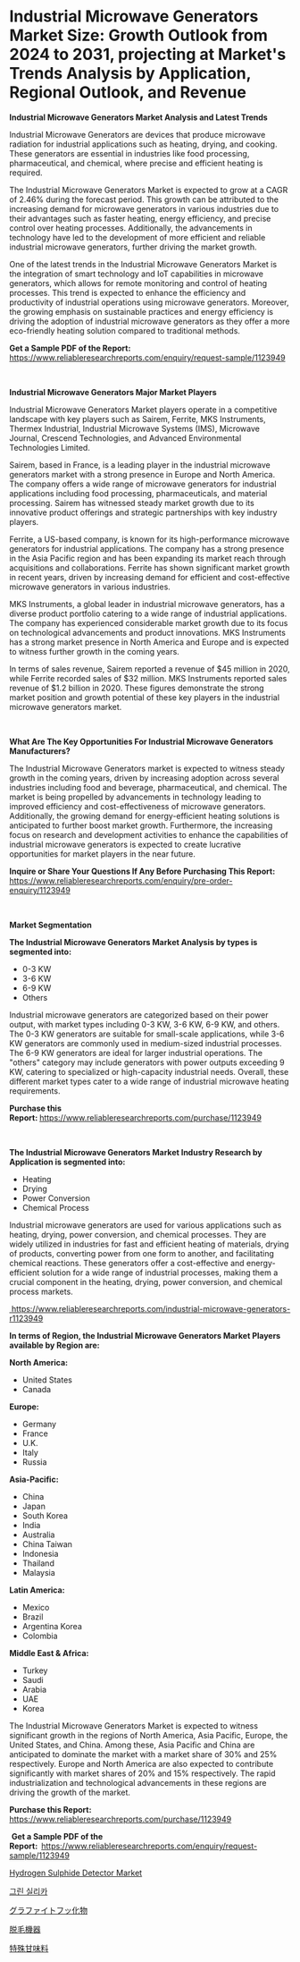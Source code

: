 <p><h1>Industrial Microwave Generators Market Size: Growth Outlook from 2024 to 2031, projecting at Market's Trends Analysis by Application, Regional Outlook, and Revenue</h1></p><p><strong>Industrial Microwave Generators Market Analysis and Latest Trends</strong></p>
<p><p>Industrial Microwave Generators are devices that produce microwave radiation for industrial applications such as heating, drying, and cooking. These generators are essential in industries like food processing, pharmaceutical, and chemical, where precise and efficient heating is required.</p><p>The Industrial Microwave Generators Market is expected to grow at a CAGR of 2.46% during the forecast period. This growth can be attributed to the increasing demand for microwave generators in various industries due to their advantages such as faster heating, energy efficiency, and precise control over heating processes. Additionally, the advancements in technology have led to the development of more efficient and reliable industrial microwave generators, further driving the market growth.</p><p>One of the latest trends in the Industrial Microwave Generators Market is the integration of smart technology and IoT capabilities in microwave generators, which allows for remote monitoring and control of heating processes. This trend is expected to enhance the efficiency and productivity of industrial operations using microwave generators. Moreover, the growing emphasis on sustainable practices and energy efficiency is driving the adoption of industrial microwave generators as they offer a more eco-friendly heating solution compared to traditional methods.</p></p>
<p><strong>Get a Sample PDF of the Report:&nbsp;</strong> <a href="https://www.reliableresearchreports.com/enquiry/request-sample/1123949">https://www.reliableresearchreports.com/enquiry/request-sample/1123949</a></p>
<p>&nbsp;</p>
<p><strong>Industrial Microwave Generators Major Market Players</strong></p>
<p><p>Industrial Microwave Generators Market players operate in a competitive landscape with key players such as Sairem, Ferrite, MKS Instruments, Thermex Industrial, Industrial Microwave Systems (IMS), Microwave Journal, Crescend Technologies, and Advanced Environmental Technologies Limited.</p><p>Sairem, based in France, is a leading player in the industrial microwave generators market with a strong presence in Europe and North America. The company offers a wide range of microwave generators for industrial applications including food processing, pharmaceuticals, and material processing. Sairem has witnessed steady market growth due to its innovative product offerings and strategic partnerships with key industry players.</p><p>Ferrite, a US-based company, is known for its high-performance microwave generators for industrial applications. The company has a strong presence in the Asia Pacific region and has been expanding its market reach through acquisitions and collaborations. Ferrite has shown significant market growth in recent years, driven by increasing demand for efficient and cost-effective microwave generators in various industries.</p><p>MKS Instruments, a global leader in industrial microwave generators, has a diverse product portfolio catering to a wide range of industrial applications. The company has experienced considerable market growth due to its focus on technological advancements and product innovations. MKS Instruments has a strong market presence in North America and Europe and is expected to witness further growth in the coming years.</p><p>In terms of sales revenue, Sairem reported a revenue of $45 million in 2020, while Ferrite recorded sales of $32 million. MKS Instruments reported sales revenue of $1.2 billion in 2020. These figures demonstrate the strong market position and growth potential of these key players in the industrial microwave generators market.</p></p>
<p>&nbsp;</p>
<p><strong>What Are The Key Opportunities For Industrial Microwave Generators Manufacturers?</strong></p>
<p><p>The Industrial Microwave Generators market is expected to witness steady growth in the coming years, driven by increasing adoption across several industries including food and beverage, pharmaceutical, and chemical. The market is being propelled by advancements in technology leading to improved efficiency and cost-effectiveness of microwave generators. Additionally, the growing demand for energy-efficient heating solutions is anticipated to further boost market growth. Furthermore, the increasing focus on research and development activities to enhance the capabilities of industrial microwave generators is expected to create lucrative opportunities for market players in the near future.</p></p>
<p><strong>Inquire or Share Your Questions If Any Before Purchasing This Report:</strong> <a href="https://www.reliableresearchreports.com/enquiry/pre-order-enquiry/1123949">https://www.reliableresearchreports.com/enquiry/pre-order-enquiry/1123949</a></p>
<p>&nbsp;</p>
<p><strong>Market Segmentation</strong></p>
<p><strong>The Industrial Microwave Generators Market Analysis by types is segmented into:</strong></p>
<p><ul><li>0-3 KW</li><li>3-6 KW</li><li>6-9 KW</li><li>Others</li></ul></p>
<p><p>Industrial microwave generators are categorized based on their power output, with market types including 0-3 KW, 3-6 KW, 6-9 KW, and others. The 0-3 KW generators are suitable for small-scale applications, while 3-6 KW generators are commonly used in medium-sized industrial processes. The 6-9 KW generators are ideal for larger industrial operations. The "others" category may include generators with power outputs exceeding 9 KW, catering to specialized or high-capacity industrial needs. Overall, these different market types cater to a wide range of industrial microwave heating requirements.</p></p>
<p><strong>Purchase this Report:&nbsp;</strong><a href="https://www.reliableresearchreports.com/purchase/1123949">https://www.reliableresearchreports.com/purchase/1123949</a></p>
<p>&nbsp;</p>
<p><strong>The Industrial Microwave Generators Market Industry Research by Application is segmented into:</strong></p>
<p><ul><li>Heating</li><li>Drying</li><li>Power Conversion</li><li>Chemical Process</li></ul></p>
<p><p>Industrial microwave generators are used for various applications such as heating, drying, power conversion, and chemical processes. They are widely utilized in industries for fast and efficient heating of materials, drying of products, converting power from one form to another, and facilitating chemical reactions. These generators offer a cost-effective and energy-efficient solution for a wide range of industrial processes, making them a crucial component in the heating, drying, power conversion, and chemical process markets.</p></p>
<p><a href="https://www.reliableresearchreports.com/industrial-microwave-generators-r1123949">&nbsp;https://www.reliableresearchreports.com/industrial-microwave-generators-r1123949</a></p>
<p><strong>In terms of Region, the Industrial Microwave Generators Market Players available by Region are:</strong></p>
<p>
    <p> <strong> North America: </strong>
        <ul>
            <li>United States</li>
            <li>Canada</li>
        </ul>
        </p> 
    <p> <strong> Europe: </strong>
        <ul>
            <li>Germany</li>
            <li>France</li>
            <li>U.K.</li>
            <li>Italy</li>
            <li>Russia</li>
        </ul>
        </p> 
    <p> <strong> Asia-Pacific: </strong>
        <ul>
            <li>China</li>
            <li>Japan</li>
            <li>South Korea</li>
            <li>India</li>
            <li>Australia</li>
            <li>China Taiwan</li>
            <li>Indonesia</li>
            <li>Thailand</li>
            <li>Malaysia</li>
        </ul>
        </p> 
    <p> <strong> Latin America: </strong>
        <ul>
            <li>Mexico</li>
            <li>Brazil</li>
            <li>Argentina Korea</li>
            <li>Colombia</li>
        </ul>
        </p> 
    <p> <strong> Middle East & Africa: </strong>
        <ul>
            <li>Turkey</li>
            <li>Saudi</li>
            <li>Arabia</li>
            <li>UAE</li>
            <li>Korea</li>
        </ul>
    </p>
    </p>
<p><p>The Industrial Microwave Generators Market is expected to witness significant growth in the regions of North America, Asia Pacific, Europe, the United States, and China. Among these, Asia Pacific and China are anticipated to dominate the market with a market share of 30% and 25% respectively. Europe and North America are also expected to contribute significantly with market shares of 20% and 15% respectively. The rapid industrialization and technological advancements in these regions are driving the growth of the market.</p></p>
<p><strong>Purchase this Report: </strong><a href="https://www.reliableresearchreports.com/purchase/1123949">https://www.reliableresearchreports.com/purchase/1123949</a></p>
<p>&nbsp;<strong>Get a Sample PDF of the Report:&nbsp;&nbsp;</strong><a href="https://www.reliableresearchreports.com/enquiry/request-sample/1123949">https://www.reliableresearchreports.com/enquiry/request-sample/1123949</a></p>
<p><strong></strong></p>
<p><p><a href="https://github.com/Sherrillcrooksxa8i18ucf2m/Market-Research-Report-List-2/blob/main/hydrogen-sulphide-detector-market.md">Hydrogen Sulphide Detector Market</a></p><p><a href="https://medium.com/@koreycrooks2022/%EB%85%B9%EC%83%89-%EC%8B%A4%EB%A6%AC%EC%B9%B4-%EC%8B%9C%EC%9E%A5-%EA%B7%9C%EB%AA%A8-cagr-%ED%8A%B8%EB%A0%8C%EB%93%9C-2024-2030-e08a6594211e">그린 실리카</a></p><p><a href="https://medium.com/@ronaldowens626/%E3%82%B0%E3%83%A9%E3%83%95%E3%82%A1%E3%82%A4%E3%83%88%E3%83%95%E3%83%83%E5%8C%96%E7%89%A9%E5%B8%82%E5%A0%B4-%E7%AB%B6%E4%BA%89%E5%88%86%E6%9E%90-%E5%B8%82%E5%A0%B4%E3%83%88%E3%83%AC%E3%83%B3%E3%83%89%E5%8F%8A%E3%81%B32031%E5%B9%B4%E3%81%BE%E3%81%A7%E3%81%AE%E4%BA%88%E6%B8%AC-e847ac44dbd4">グラファイトフッ化物</a></p><p><a href="https://medium.com/@ronaldowens626/%E6%AF%9B%E3%81%AE%E9%99%A4%E5%8E%BB%E8%A3%85%E7%BD%AE%E5%B8%82%E5%A0%B4-2031%E5%B9%B4%E3%81%BE%E3%81%A7%E3%81%AE%E6%88%90%E5%8A%9F%E3%81%99%E3%82%8B%E3%83%93%E3%82%B8%E3%83%8D%E3%82%B9%E6%88%A6%E7%95%A5%E3%81%AE%E9%8D%B5%E3%81%AB%E3%81%AA%E3%82%8B%E4%BA%88%E6%B8%AC-7934293fdaae">脱毛機器</a></p><p><a href="https://github.com/Calvi3ynJerde867/Market-Research-Report-List-1/blob/main/864624721164.md">特殊甘味料</a></p></p>